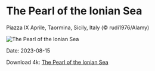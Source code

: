 # The Pearl of the Ionian Sea

Piazza IX Aprile, Taormina, Sicily, Italy (© rudi1976/Alamy)

![The Pearl of the Ionian Sea](https://bing.com/th?id=OHR.TaorminaSquare_EN-US9553838481_UHD.jpg&rf=LaDigue_UHD.jpg&pid=hp&w=1024&h=576&rs=1&c=4)

Date: 2023-08-15

Download 4k: [The Pearl of the Ionian Sea](https://bing.com/th?id=OHR.TaorminaSquare_EN-US9553838481_UHD.jpg&rf=LaDigue_UHD.jpg&pid=hp&w=3840&h=2160&rs=1&c=4)

